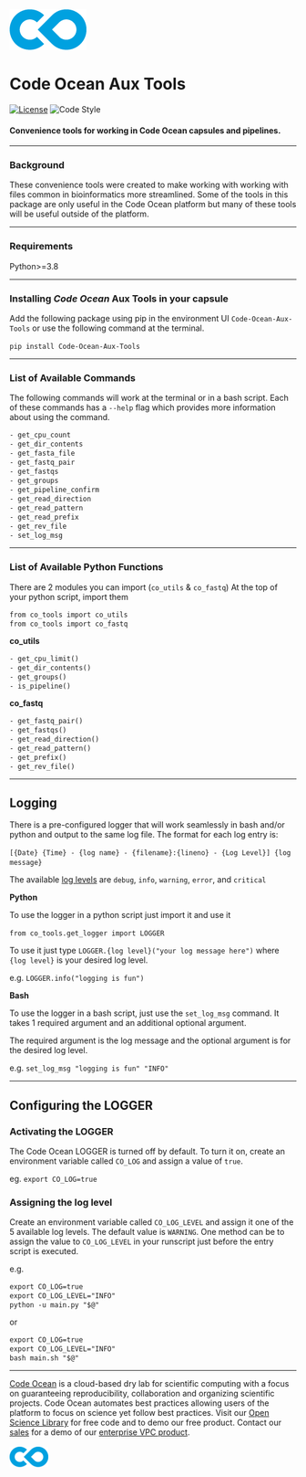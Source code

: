 [![CO Logo](https://github.com/codeocean/branding/raw/main/logo/CO_logo_135x72.png)](https://www.codeocean.com/product/)

# Code Ocean Aux Tools

[![License](https://img.shields.io/badge/license-MIT-brightgreen)](LICENSE)
![Code Style](https://img.shields.io/badge/code%20style-black-black)

#### Convenience tools for working in Code Ocean capsules and pipelines.

---

### Background

These convenience tools were created to make working with working with files common in bioinformatics more streamlined. Some of the tools in this package are only useful in the Code Ocean platform but many of these tools will be useful outside of the platform.

---

### Requirements

Python>=3.8

---

### Installing *Code Ocean* Aux Tools in your capsule

Add the following package using pip in the environment UI `Code-Ocean-Aux-Tools`
or use the following command at the terminal.

`pip install Code-Ocean-Aux-Tools`

---
### List of  Available Commands

The following commands will work at the terminal or in a bash script. Each of these commands has a `--help` flag which provides more information about using the command.

    - get_cpu_count
    - get_dir_contents
    - get_fasta_file
    - get_fastq_pair
    - get_fastqs
    - get_groups
    - get_pipeline_confirm
    - get_read_direction
    - get_read_pattern
    - get_read_prefix
    - get_rev_file
    - set_log_msg

---

### List of Available Python Functions

There are 2 modules you can import (`co_utils` & `co_fastq`)
At the top of your python script, import them 
```
from co_tools import co_utils
from co_tools import co_fastq
```

**co_utils**

    - get_cpu_limit()
    - get_dir_contents()
    - get_groups()
    - is_pipeline()

**co_fastq**

    - get_fastq_pair()
    - get_fastqs()
    - get_read_direction()
    - get_read_pattern()
    - get_prefix()
    - get_rev_file()

---

## Logging

There is a pre-configured logger that will work seamlessly in bash and/or python and output to the same log file. The format for each log entry is:

`[{Date} {Time} - {log name} - {filename}:{lineno} - {Log Level}] {log message}`

The available [log levels](https://docs.python.org/3/howto/logging.html) are `debug`, `info`, `warning`, `error`, and `critical`


**Python**

To use the logger in a python script just import it and use it

`from co_tools.get_logger import LOGGER`

To use it just type `LOGGER.{log level}("your log message here")` where `{log level}` is your desired log level.

e.g. `LOGGER.info("logging is fun")`

**Bash**

To use the logger in a bash script, just use the `set_log_msg` command. It takes 1 required argument and an additional optional argument.

The required argument is the log message and the optional argument is for the desired log level.

e.g. `set_log_msg "logging is fun" "INFO"`

---
## Configuring the LOGGER


### Activating the LOGGER 

The Code Ocean LOGGER is turned off by default. To turn it on, create an environment variable called `CO_LOG` and assign a value of `true`.

eg. `export CO_LOG=true`

### Assigning the log level

Create an environment variable called `CO_LOG_LEVEL` and assign it one of the 5 available log levels. The default value is `WARNING`. One method can be to assign the value to `CO_LOG_LEVEL` in your runscript just before the entry script is executed.

e.g.
```
export CO_LOG=true
export CO_LOG_LEVEL="INFO"
python -u main.py "$@"
```
or

```
export CO_LOG=true
export CO_LOG_LEVEL="INFO"
bash main.sh "$@"
```


---

[Code Ocean](https://codeocean.com/) is a cloud-based dry lab for scientific computing with a focus on guaranteeing reproducibility, collaboration and organizing scientific projects. Code Ocean automates best practices allowing users of the platform to focus on science yet follow best practices. Visit our [Open Science Library](https://codeocean.com/explore) for free code and to demo our free product. Contact our [sales](https://codeocean.com/contact-us/sales/) for a demo of our [enterprise VPC product](https://codeocean.com/product/).<br /><br />
[![Code Ocean Logo](https://github.com/codeocean/branding/raw/main/logo/CO_logo_68x36.png)](https://www.codeocean.com)
